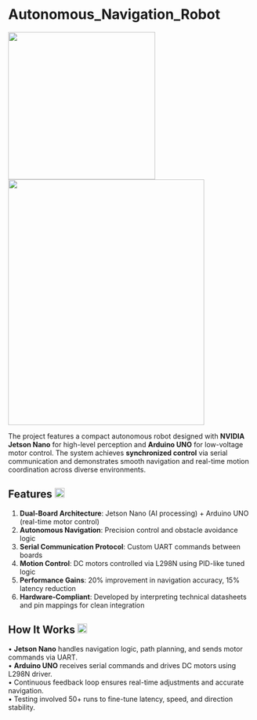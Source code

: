 # Autonomous_Navigation_Robot

<img src="https://github.com/user-attachments/assets/ab0de446-8694-43d3-a473-4477a548696f" width="300" height="300">
<img src="https://github.com/user-attachments/assets/4bdd75f5-8e7e-4d91-979d-9ddc39a68365" width="400" height="500">

The project features a compact autonomous robot designed with **NVIDIA Jetson Nano** for high-level perception and **Arduino UNO** for low-voltage motor control. The system achieves **synchronized control** via serial communication and demonstrates smooth navigation and real-time motion coordination across diverse environments.

## Features <img width="20" height="20" src="https://github.com/user-attachments/assets/aad1c7d2-f85b-4926-a4dc-0078bb78e500" />

1. **Dual-Board Architecture**: Jetson Nano (AI processing) + Arduino UNO (real-time motor control)
2. **Autonomous Navigation**: Precision control and obstacle avoidance logic
3. **Serial Communication Protocol**: Custom UART commands between boards
4. **Motion Control**: DC motors controlled via L298N using PID-like tuned logic
5. **Performance Gains**: 20% improvement in navigation accuracy, 15% latency reduction
6. **Hardware-Compliant**: Developed by interpreting technical datasheets and pin mappings for clean integration

## How It Works <img width="20" height="20" src="https://github.com/user-attachments/assets/21a7819d-10a2-4485-8305-d492213519cb" />

• **Jetson Nano** handles navigation logic, path planning, and sends motor commands via UART. <br/>
• **Arduino UNO** receives serial commands and drives DC motors using L298N driver. <br/>
• Continuous feedback loop ensures real-time adjustments and accurate navigation. <br/>
• Testing involved 50+ runs to fine-tune latency, speed, and direction stability.

